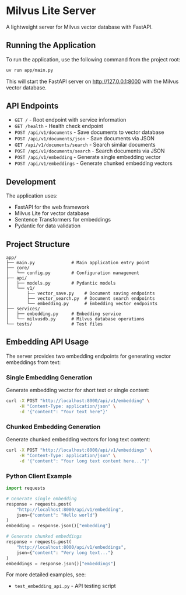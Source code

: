 # Milvus Lite Server

A lightweight server for Milvus vector database with FastAPI.

## Running the Application

To run the application, use the following command from the project root:

```bash
uv run app/main.py
```

This will start the FastAPI server on http://127.0.0.1:8000 with the Milvus vector database.

## API Endpoints

- `GET /` - Root endpoint with service information
- `GET /health` - Health check endpoint
- `POST /api/v1/documents` - Save documents to vector database
- `POST /api/v1/documents/json` - Save documents via JSON
- `GET /api/v1/documents/search` - Search similar documents
- `POST /api/v1/documents/search` - Search documents via JSON
- `POST /api/v1/embedding` - Generate single embedding vector
- `POST /api/v1/embeddings` - Generate chunked embedding vectors

## Development

The application uses:
- FastAPI for the web framework
- Milvus Lite for vector database
- Sentence Transformers for embeddings
- Pydantic for data validation

## Project Structure

```
app/
├── main.py              # Main application entry point
├── core/
│   └── config.py        # Configuration management
├── api/
│   ├── models.py        # Pydantic models
│   └── v1/
│       ├── vector_save.py    # Document saving endpoints
│       ├── vector_search.py  # Document search endpoints
│       └── embedding.py      # Embedding vector endpoints
├── services/
│   ├── embedding.py     # Embedding service
│   └── milvusdb.py      # Milvus database operations
└── tests/               # Test files
```

## Embedding API Usage

The server provides two embedding endpoints for generating vector embeddings from text:

### Single Embedding Generation

Generate embedding vector for short text or single content:

```bash
curl -X POST "http://localhost:8000/api/v1/embedding" \
     -H "Content-Type: application/json" \
     -d '{"content": "Your text here"}'
```

### Chunked Embedding Generation

Generate chunked embedding vectors for long text content:

```bash
curl -X POST "http://localhost:8000/api/v1/embeddings" \
     -H "Content-Type: application/json" \
     -d '{"content": "Your long text content here..."}'
```

### Python Client Example

```python
import requests

# Generate single embedding
response = requests.post(
    "http://localhost:8000/api/v1/embedding",
    json={"content": "Hello world"}
)
embedding = response.json()["embedding"]

# Generate chunked embeddings
response = requests.post(
    "http://localhost:8000/api/v1/embeddings", 
    json={"content": "Very long text..."}
)
embeddings = response.json()["embeddings"]
```

For more detailed examples, see:
- `test_embedding_api.py` - API testing script